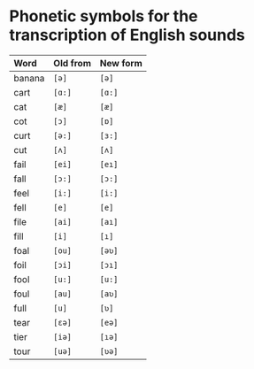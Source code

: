 
# Phonetic symbols for the transcription of English sounds
|Word|Old from|New form|
|:---|:-------|:-------|
|banana|`[ə]`|`[ə]`|
|cart|`[ɑ:]`|`[ɑ:]`|
|cat|`[æ]`|`[æ]`|
|cot|`[ɔ]`|`[ɒ]`|
|curt|`[ə:]`|`[ɜ:]`|
|cut|`[ʌ]`|`[ʌ]`|
|fail|`[ei]`|`[eı]`|
|fall|`[ɔ:]`|`[ɔ:]`|
|feel|`[i:]`|`[i:]`|
|fell|`[e]`|`[e]`|
|file|`[ai]`|`[aı]`|
|fill|`[i]`|`[ı]`|
|foal|`[ou]`|`[əʋ]`|
|foil|`[ɔi]`|`[ɔı]`|
|fool|`[u:]`|`[u:]`|
|foul|`[au]`|`[aʋ]`|
|full|`[u]`|`[ʋ]`|
|tear|`[ɛə]`|`[eə]`|
|tier|`[iə]`|`[ıə]`|
|tour|`[uə]`|`[ʋə]`|
